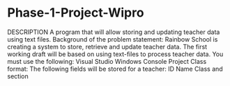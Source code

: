 # Phase-1-Project-Wipro
DESCRIPTION    A program that will allow storing and updating teacher data using text files.  Background of the problem statement:  Rainbow School is creating a system to store, retrieve and update teacher data. The first working draft will be based on using text-files to process teacher data.  You must use the following:  Visual Studio Windows Console Project  Class format:  The following fields will be stored for a teacher:  ID  Name  Class and section
